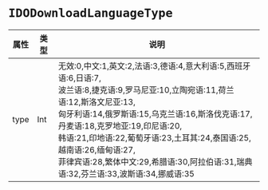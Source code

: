 # `IDODownloadLanguageType`

| 属性        | 类型    | 说明         |
| ----------- | ------- | ------------ |
| type | Int | 无效:0,中文:1,英文:2,法语:3,德语:4,意大利语:5,西班牙语:6,日语:7, <br> 波兰语:8,捷克语:9,罗马尼亚:10,立陶宛语:11,荷兰语:12,斯洛文尼亚:13, <br/> 匈牙利语:14,俄罗斯语:15,乌克兰语:16,斯洛伐克语:17,丹麦语:18,克罗地亚:19,印尼语:20, <br/>韩语:21,印地语:22,葡萄牙语:23,土耳其:24,泰国语:25,越南语:26,缅甸语:27, <br/> 菲律宾语:28,繁体中文:29,希腊语:30,阿拉伯语:31,瑞典语:32,芬兰语:33,波斯语:34,挪威语:35 |

